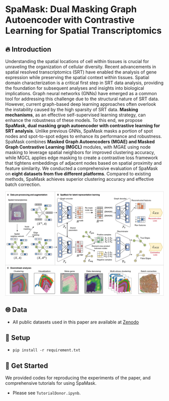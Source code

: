 # SpaMask: Dual Masking Graph Autoencoder with Contrastive Learning for Spatial Transcriptomics 
## 🔥 Introduction
Understanding the spatial locations of cell within tissues is crucial for unraveling the organization of cellular diversity. Recent advancements in spatial resolved transcriptomics (SRT) have enabled the analysis of gene expression while preserving the spatial context within tissues. Spatial domain characterization is a critical first step in SRT data analysis, providing the foundation for subsequent analyses and insights into biological implications. Graph neural networks (GNNs) have emerged as a common tool for addressing this challenge due to the structural nature of SRT data.  However, current graph-based deep learning approaches often overlook the instability caused by the high sparsity of SRT data.  **Masking mechanisms**, as an effective self-supervised learning strategy, can enhance the robustness of these models.  To this end, we propose **SpaMask, dual masking graph autoencoder with contrastive learning for SRT analysis**. Unlike previous GNNs, SpaMask masks a portion of spot nodes and spot-to-spot edges to enhance its performance and robustness. SpaMask combines **Masked Graph Autoencoders (MGAE) and Masked Graph Contrastive Learning (MGCL)** modules, with MGAE using node masking to leverage spatial neighbors for improved clustering accuracy, while MGCL applies edge masking to create a contrastive loss framework that tightens embeddings of adjacent nodes based on spatial proximity and feature similarity. We conducted a comprehensive evaluation of SpaMask on **eight datasets from five different platforms**. Compared to existing methods, SpaMask achieves superior clustering accuracy and effective batch correction.

![SpaMask.jpg](SpaMask.jpg)

## 🌐 Data
- All public datasets used in this paper are available at [Zenodo](https://zenodo.org/records/14062665)

## 🔬 Setup
-   `pip install -r requirement.txt`

## 🚀 Get Started
We provided codes for reproducing the experiments of the paper, and comprehensive tutorials for using SpaMask.
- Please see `TutorialDonor.ipynb`.
